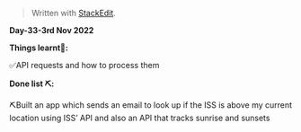 ﻿<!DOCTYPE html>
<html>

<head>
  <meta charset="utf-8">
  <meta name="viewport" content="width=device-width, initial-scale=1.0">
  
  <link rel="stylesheet" href="https://stackedit.io/style.css" />
</head>

<body class="stackedit">
  <div class="stackedit__html"><blockquote>
<p>Written with <a href="https://stackedit.io/">StackEdit</a>.</p>
</blockquote>
<p><strong>Day-33-3rd Nov 2022</strong></p>
<p><strong>Things learnt📝:</strong></p>
<p>✅API requests and how to process them</p>
<p><strong>Done list ⛏️:</strong></p>
<p>⛏️Built an app which sends an email to look up if the ISS is above my current location using ISS’ API and also an API that tracks sunrise and sunsets</p>
</div>
</body>

</html>
